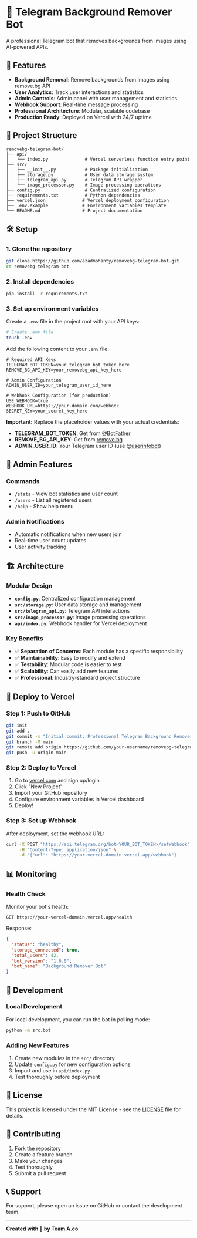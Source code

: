 # 🤖 Telegram Background Remover Bot

A professional Telegram bot that removes backgrounds from images using AI-powered APIs.

## 🚀 Features

- **Background Removal**: Remove backgrounds from images using remove.bg API
- **User Analytics**: Track user interactions and statistics
- **Admin Controls**: Admin panel with user management and statistics
- **Webhook Support**: Real-time message processing
- **Professional Architecture**: Modular, scalable codebase
- **Production Ready**: Deployed on Vercel with 24/7 uptime

## 📁 Project Structure

```
removebg-telegram-bot/
├── api/
│   └── index.py              # Vercel serverless function entry point
├── src/
│   ├── __init__.py           # Package initialization
│   ├── storage.py            # User data storage system
│   ├── telegram_api.py       # Telegram API wrapper
│   └── image_processor.py    # Image processing operations
├── config.py                 # Centralized configuration
├── requirements.txt          # Python dependencies
├── vercel.json              # Vercel deployment configuration
├── .env.example             # Environment variables template
└── README.md                # Project documentation
```

## 🛠 Setup

### 1. Clone the repository
```bash
git clone https://github.com/azadmohanty/removebg-telegram-bot.git
cd removebg-telegram-bot
```

### 2. Install dependencies
```bash
pip install -r requirements.txt
```

### 3. Set up environment variables
Create a `.env` file in the project root with your API keys:

```bash
# Create .env file
touch .env
```

Add the following content to your `.env` file:
```env
# Required API Keys
TELEGRAM_BOT_TOKEN=your_telegram_bot_token_here
REMOVE_BG_API_KEY=your_removebg_api_key_here

# Admin Configuration
ADMIN_USER_ID=your_telegram_user_id_here

# Webhook Configuration (for production)
USE_WEBHOOK=true
WEBHOOK_URL=https://your-domain.com/webhook
SECRET_KEY=your_secret_key_here
```

**Important:** Replace the placeholder values with your actual credentials:
- **TELEGRAM_BOT_TOKEN**: Get from [@BotFather](https://t.me/botfather)
- **REMOVE_BG_API_KEY**: Get from [remove.bg](https://www.remove.bg/api)
- **ADMIN_USER_ID**: Your Telegram user ID (use [@userinfobot](https://t.me/userinfobot))

## 👑 Admin Features

### Commands
- `/stats` - View bot statistics and user count
- `/users` - List all registered users
- `/help` - Show help menu

### Admin Notifications
- Automatic notifications when new users join
- Real-time user count updates
- User activity tracking

## 🏗 Architecture

### Modular Design
- **`config.py`**: Centralized configuration management
- **`src/storage.py`**: User data storage and management
- **`src/telegram_api.py`**: Telegram API interactions
- **`src/image_processor.py`**: Image processing operations
- **`api/index.py`**: Webhook handler for Vercel deployment

### Key Benefits
- ✅ **Separation of Concerns**: Each module has a specific responsibility
- ✅ **Maintainability**: Easy to modify and extend
- ✅ **Testability**: Modular code is easier to test
- ✅ **Scalability**: Can easily add new features
- ✅ **Professional**: Industry-standard project structure

## 🚀 Deploy to Vercel

### Step 1: Push to GitHub
```bash
git init
git add .
git commit -m "Initial commit: Professional Telegram Background Remover Bot"
git branch -M main
git remote add origin https://github.com/your-username/removebg-telegram-bot.git
git push -u origin main
```

### Step 2: Deploy to Vercel
1. Go to [vercel.com](https://vercel.com) and sign up/login
2. Click "New Project"
3. Import your GitHub repository
4. Configure environment variables in Vercel dashboard
5. Deploy!

### Step 3: Set up Webhook
After deployment, set the webhook URL:
```bash
curl -X POST "https://api.telegram.org/bot<YOUR_BOT_TOKEN>/setWebhook" \
     -H "Content-Type: application/json" \
     -d '{"url": "https://your-vercel-domain.vercel.app/webhook"}'
```

## 📊 Monitoring

### Health Check
Monitor your bot's health:
```
GET https://your-vercel-domain.vercel.app/health
```

Response:
```json
{
  "status": "healthy",
  "storage_connected": true,
  "total_users": 42,
  "bot_version": "1.0.0",
  "bot_name": "Background Remover Bot"
}
```

## 🔧 Development

### Local Development
For local development, you can run the bot in polling mode:
```bash
python -m src.bot
```

### Adding New Features
1. Create new modules in the `src/` directory
2. Update `config.py` for new configuration options
3. Import and use in `api/index.py`
4. Test thoroughly before deployment

## 📝 License

This project is licensed under the MIT License - see the [LICENSE](LICENSE) file for details.

## 🤝 Contributing

1. Fork the repository
2. Create a feature branch
3. Make your changes
4. Test thoroughly
5. Submit a pull request

## 📞 Support

For support, please open an issue on GitHub or contact the development team.

---

**Created with 💖 by Team A.co**
